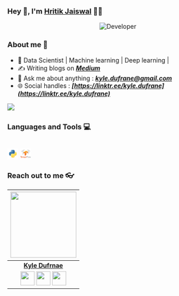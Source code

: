 ### Hey 👋, I'm [Hritik Jaiswal](https://linktr.ee/hritikdj) 👨‍💻

<p align="center"><img src="https://static.wixstatic.com/media/b44604_ab93759af2504ae99f450fd63a4b562d~mv2.gif" alt="Developer" border="0"></p>

<!-- :smiley: Recent graduate from Flatiron Data Science Bootcamp (August 2021) **[Team KJSCE Robocon](https://kjscerobocon.tech/)**
-->

### About me :eyes:

- :dart: Data Scientist | Machine learning | Deep learning |
- :writing_hand: Writing blogs on **_[Medium](https://medium.com/@kyle-dufrane)_**
- :e-mail: Ask me about anything : **_[kyle.dufrane@gmail.com](kyle.dufrane@gmail.com)_**
- 🌐 Social handles : **_[https://linktr.ee/kyle.dufrane](https://linktr.ee/kyle.dufrane)_**

<img width="60%" src="https://github-readme-stats.vercel.app/api?username=kyledufrane&show_icons=true&theme=tokyonight" />

### Languages and Tools :computer:

<br/>
<code><img height="25" src="https://raw.githubusercontent.com/github/explore/80688e429a7d4ef2fca1e82350fe8e3517d3494d/topics/python/python.png"></code>
<code><img height="25" src="https://raw.githubusercontent.com/github/explore/80688e429a7d4ef2fca1e82350fe8e3517d3494d/topics/tensorflow/tensorflow.png"></code>
<br/>

### Reach out to me 👓

|                                                                                                                                                                                                        <a href="https://kyledufrane.github.io/"><img src="https://i.ibb.co/d2x8jD3/icon-programmer-14.png" width="150px" height="150px" /></a>                                                                                                                                                                                                        |
| :--------------------------------------------------------------------------------------------------------------------------------------------------------------------------------------------------------------------------------------------------------------------------------------------------------------------------------------------------------------------------------------------------------------------------------------------------------------------------------------------------------------------------------------------------------------------------: |
|                                                                                                                                                                                                                                                             **[Kyle Dufrnae](https://linktr.ee/kyle.dufrane)**                                                                                                                                                                                                                                                              |
| <a href="https://github.com/kyledufrane"><img src="https://cdn.iconscout.com/icon/free/png-256/github-108-438008.png" width="32px" height="32px"></a> <a href="https://www.facebook.com/kyle.duf"><img src="https://i.ibb.co/zmYNW4p/facebook.png" width="32px" height="32px"></a> <a href="https://www.linkedin.com/in/kyle-dufrane-8131086b/"><img src="https://i.ibb.co/Kx2GSrT/linkedin.png" width="32px" height="32px"></a> |

<!--
**hritik5102/hritik5102** is a ✨ _special_ ✨ repository because its `README.md` (this file) appears on your GitHub profile.

Here are some ideas to get you started:

- 🔭 I’m currently working on ...
- 🌱 I’m currently learning ...
- 👯 I’m looking to collaborate on ...
- 🤔 I’m looking for help with ...
- 💬 Ask me about ...
- 📫 How to reach me: ...
- 😄 Pronouns: ...
- ⚡ Fun fact: ...
-->
